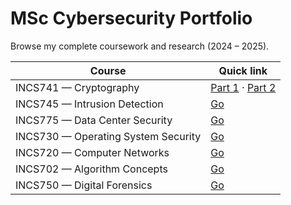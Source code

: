 # MSc Cybersecurity Portfolio

Browse my complete coursework and research (2024 – 2025).

| Course | Quick link |
|--------|------------|
| INCS741 — Cryptography | [Part 1](INCS741-Cryptography-Part1) · [Part 2](INCS741-Cryptography-Part2) |
| INCS745 — Intrusion Detection | [Go](INCS745-IntrusionDetection) |
| INCS775 — Data Center Security | [Go](INCS775-DatacenterSecurity) |
| INCS730 — Operating System Security | [Go](INCS730-OperatingSystemSecurity) |
| INCS720 — Computer Networks | [Go](INCS720-ComputerNetworks) |
| INCS702 — Algorithm Concepts | [Go](INCS702-AlgorithmConcepts) |
| INCS750 — Digital Forensics | [Go](INCS750-DigitalForensics) |

